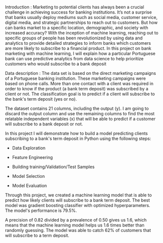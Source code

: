 Introduction : Marketing to potential clients has always been a crucial challenge in achieving success for banking institutions. It’s not a surprise that banks usually deploy mediums such as social media, customer service, digital media, and strategic partnerships to reach out to customers. But how can banks market to a specific location, demographic, and society with increased accuracy? With the inception of machine learning, reaching out to specific groups of people has been revolutionized by using data and analytics to provide detailed strategies to inform banks which customers are more likely to subscribe to a financial product. In this project on bank marketing with machine learning, I will explain how a particular Portuguese bank can use predictive analytics from data science to help prioritize customers who would subscribe to a bank deposit

Data description : The data set is based on the direct marketing campaigns of a Portuguese banking institution. These marketing campaigns were based on phone calls. More than one contact with a client was required in order to know if the product (a bank term deposit) was subscribed by a client or not. The classification goal is to predict if a client will subscribe to the bank's term deposit (yes or no).

The dataset contains 21 columns, including the output (y). I am going to discard the output column and use the remaining columns to find the most relatable independent variables (x) that will be able to predict if a customer will subscribe to a bank deposit or not.

In this project I will demonstrate how to build a model predicting clients subscribing to a bank's term deposit in Python using the following steps:

- Data Exploration

- Feature Engineering

- Building training/Validation/Test Samples

- Model Selection

- Model Evaluation

Through this project, we created a machine learning model that is able to predict how likely clients will subscribe to a bank term deposit. The best model was gradient boosting classifier with optimized hyperparameters. The model's performance is 79.5%.

A precision of 0.82 divided by a prevalence of 0.50 gives us 1.6, which means that the machine learning model helps us 1.6 times better than randomly guessing. The model was able to catch 62% of customers that will subscribe to a term deposit.
